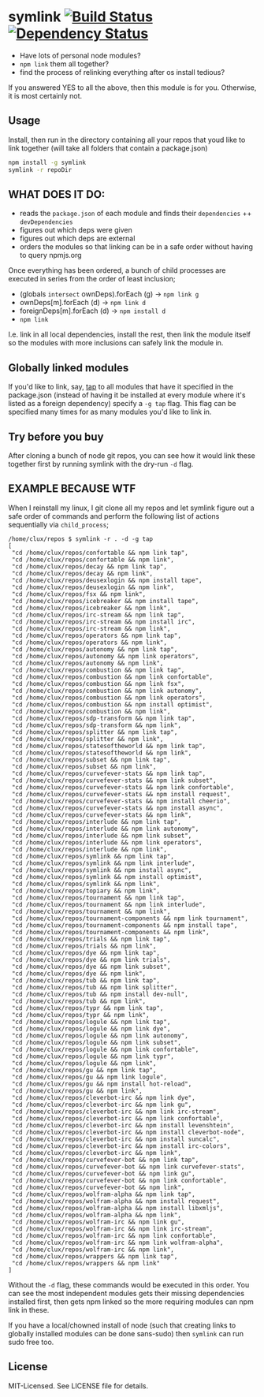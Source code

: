 # symlink [![Build Status](https://secure.travis-ci.org/clux/symlink.png)](http://travis-ci.org/clux/symlink) [![Dependency Status](https://david-dm.org/clux/symlink.png)](https://david-dm.org/clux/symlink)

- Have lots of personal node modules?
- `npm link` them all together?
- find the process of relinking everything after os install tedious?

If you answered YES to all the above, then this module is for you.
Otherwise, it is most certainly not.

## Usage
Install, then run in the directory containing all your repos that youd like to link together (will take all folders that contain a package.json)

```bash
npm install -g symlink
symlink -r repoDir
```

## WHAT DOES IT DO:

- reads the `package.json` of each module and finds their `dependencies` ++ `devDependencies`
- figures out which deps were given
- figures out which deps are external
- orders the modules so that linking can be in a safe order without having to query npmjs.org

Once everything has been ordered, a bunch of child processes are executed in series from the order of least inclusion;

- (globals `intersect` ownDeps).forEach (g) -> `npm link g`
- ownDeps[m].forEach (d) -> `npm link d`
- foreignDeps[m].forEach (d) -> `npm install d`
- `npm link`

I.e. link in all local dependencies, install the rest, then link the module itself so the modules with more inclusions can safely link the module in.

## Globally linked modules
If you'd like to link, say, [tap](https://npmjs.org/package/tap) to all modules that have it specified in the package.json (instead of having it be installed at every module where it's listed as a foreign dependency) specify a `-g tap` flag. This flag can be specified many times for as many modules you'd like to link in.

## Try before you buy
After cloning a bunch of node git repos, you can see how it would link these together first by running symlink with the dry-run `-d` flag.

## EXAMPLE BECAUSE WTF
When I reinstall my linux, I git clone all my repos and let symlink figure out a safe order of commands and perform the following list of actions sequentially via `child_process`;

```
/home/clux/repos $ symlink -r . -d -g tap
[
 "cd /home/clux/repos/confortable && npm link tap",
 "cd /home/clux/repos/confortable && npm link",
 "cd /home/clux/repos/decay && npm link tap",
 "cd /home/clux/repos/decay && npm link",
 "cd /home/clux/repos/deusexlogin && npm install tape",
 "cd /home/clux/repos/deusexlogin && npm link",
 "cd /home/clux/repos/fsx && npm link",
 "cd /home/clux/repos/icebreaker && npm install tape",
 "cd /home/clux/repos/icebreaker && npm link",
 "cd /home/clux/repos/irc-stream && npm link tap",
 "cd /home/clux/repos/irc-stream && npm install irc",
 "cd /home/clux/repos/irc-stream && npm link",
 "cd /home/clux/repos/operators && npm link tap",
 "cd /home/clux/repos/operators && npm link",
 "cd /home/clux/repos/autonomy && npm link tap",
 "cd /home/clux/repos/autonomy && npm link operators",
 "cd /home/clux/repos/autonomy && npm link",
 "cd /home/clux/repos/combustion && npm link tap",
 "cd /home/clux/repos/combustion && npm link confortable",
 "cd /home/clux/repos/combustion && npm link fsx",
 "cd /home/clux/repos/combustion && npm link autonomy",
 "cd /home/clux/repos/combustion && npm link operators",
 "cd /home/clux/repos/combustion && npm install optimist",
 "cd /home/clux/repos/combustion && npm link",
 "cd /home/clux/repos/sdp-transform && npm link tap",
 "cd /home/clux/repos/sdp-transform && npm link",
 "cd /home/clux/repos/splitter && npm link tap",
 "cd /home/clux/repos/splitter && npm link",
 "cd /home/clux/repos/statesoftheworld && npm link tap",
 "cd /home/clux/repos/statesoftheworld && npm link",
 "cd /home/clux/repos/subset && npm link tap",
 "cd /home/clux/repos/subset && npm link",
 "cd /home/clux/repos/curvefever-stats && npm link tap",
 "cd /home/clux/repos/curvefever-stats && npm link subset",
 "cd /home/clux/repos/curvefever-stats && npm link confortable",
 "cd /home/clux/repos/curvefever-stats && npm install request",
 "cd /home/clux/repos/curvefever-stats && npm install cheerio",
 "cd /home/clux/repos/curvefever-stats && npm install async",
 "cd /home/clux/repos/curvefever-stats && npm link",
 "cd /home/clux/repos/interlude && npm link tap",
 "cd /home/clux/repos/interlude && npm link autonomy",
 "cd /home/clux/repos/interlude && npm link subset",
 "cd /home/clux/repos/interlude && npm link operators",
 "cd /home/clux/repos/interlude && npm link",
 "cd /home/clux/repos/symlink && npm link tap",
 "cd /home/clux/repos/symlink && npm link interlude",
 "cd /home/clux/repos/symlink && npm install async",
 "cd /home/clux/repos/symlink && npm install optimist",
 "cd /home/clux/repos/symlink && npm link",
 "cd /home/clux/repos/topiary && npm link",
 "cd /home/clux/repos/tournament && npm link tap",
 "cd /home/clux/repos/tournament && npm link interlude",
 "cd /home/clux/repos/tournament && npm link",
 "cd /home/clux/repos/tournament-components && npm link tournament",
 "cd /home/clux/repos/tournament-components && npm install tape",
 "cd /home/clux/repos/tournament-components && npm link",
 "cd /home/clux/repos/trials && npm link tap",
 "cd /home/clux/repos/trials && npm link",
 "cd /home/clux/repos/dye && npm link tap",
 "cd /home/clux/repos/dye && npm link trials",
 "cd /home/clux/repos/dye && npm link subset",
 "cd /home/clux/repos/dye && npm link",
 "cd /home/clux/repos/tub && npm link tap",
 "cd /home/clux/repos/tub && npm link splitter",
 "cd /home/clux/repos/tub && npm install dev-null",
 "cd /home/clux/repos/tub && npm link",
 "cd /home/clux/repos/typr && npm link tap",
 "cd /home/clux/repos/typr && npm link",
 "cd /home/clux/repos/logule && npm link tap",
 "cd /home/clux/repos/logule && npm link dye",
 "cd /home/clux/repos/logule && npm link autonomy",
 "cd /home/clux/repos/logule && npm link subset",
 "cd /home/clux/repos/logule && npm link confortable",
 "cd /home/clux/repos/logule && npm link typr",
 "cd /home/clux/repos/logule && npm link",
 "cd /home/clux/repos/gu && npm link tap",
 "cd /home/clux/repos/gu && npm link logule",
 "cd /home/clux/repos/gu && npm install hot-reload",
 "cd /home/clux/repos/gu && npm link",
 "cd /home/clux/repos/cleverbot-irc && npm link dye",
 "cd /home/clux/repos/cleverbot-irc && npm link gu",
 "cd /home/clux/repos/cleverbot-irc && npm link irc-stream",
 "cd /home/clux/repos/cleverbot-irc && npm link confortable",
 "cd /home/clux/repos/cleverbot-irc && npm install levenshtein",
 "cd /home/clux/repos/cleverbot-irc && npm install cleverbot-node",
 "cd /home/clux/repos/cleverbot-irc && npm install suncalc",
 "cd /home/clux/repos/cleverbot-irc && npm install irc-colors",
 "cd /home/clux/repos/cleverbot-irc && npm link",
 "cd /home/clux/repos/curvefever-bot && npm link tap",
 "cd /home/clux/repos/curvefever-bot && npm link curvefever-stats",
 "cd /home/clux/repos/curvefever-bot && npm link gu",
 "cd /home/clux/repos/curvefever-bot && npm link confortable",
 "cd /home/clux/repos/curvefever-bot && npm link",
 "cd /home/clux/repos/wolfram-alpha && npm link tap",
 "cd /home/clux/repos/wolfram-alpha && npm install request",
 "cd /home/clux/repos/wolfram-alpha && npm install libxmljs",
 "cd /home/clux/repos/wolfram-alpha && npm link",
 "cd /home/clux/repos/wolfram-irc && npm link gu",
 "cd /home/clux/repos/wolfram-irc && npm link irc-stream",
 "cd /home/clux/repos/wolfram-irc && npm link confortable",
 "cd /home/clux/repos/wolfram-irc && npm link wolfram-alpha",
 "cd /home/clux/repos/wolfram-irc && npm link",
 "cd /home/clux/repos/wrappers && npm link tap",
 "cd /home/clux/repos/wrappers && npm link"
]
```

Without the `-d` flag, these commands would be executed in this order.
You can see the most independent modules gets their missing dependencies installed first, then gets npm linked so the more requiring modules can npm link in these.

If you have a local/chowned install of node (such that creating links to globally installed modules can be done sans-sudo) then `symlink` can run sudo free too.

## License
MIT-Licensed. See LICENSE file for details.
